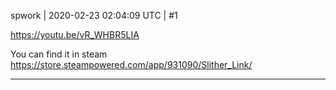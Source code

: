 spwork | 2020-02-23 02:04:09 UTC | #1

https://youtu.be/vR_WHBR5LIA

You can find it in steam 
 https://store.steampowered.com/app/931090/Slither_Link/

-------------------------

